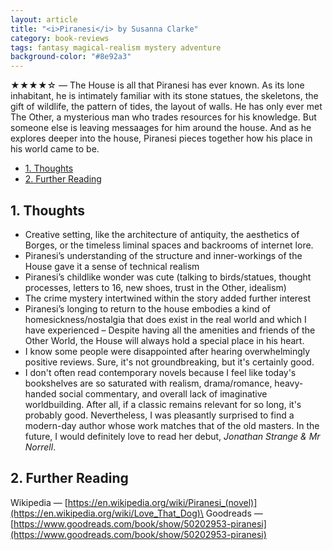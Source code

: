 ```yaml
---
layout: article
title: "<i>Piranesi</i> by Susanna Clarke"
category: book-reviews
tags: fantasy magical-realism mystery adventure
background-color: "#8e92a3"
---
```

★★★★☆ — The House is all that Piranesi has ever known. As its lone inhabitant, he is intimately familiar with its stone statues, the skeletons, the gift of wildlife, the pattern of tides, the layout of walls. He has only ever met The Other, a mysterious man who trades resources for his knowledge. But someone else is leaving messaages for him around the house. And as he explores deeper into the house, Piranesi pieces together how his place in his world came to be.

<!--split-->

- [1. Thoughts](#1-thoughts)
- [2. Further Reading](#2-further-reading)

<!--split-->

## 1. Thoughts

* Creative setting, like the architecture of antiquity, the aesthetics of Borges, or the timeless liminal spaces and backrooms of internet lore.
* Piranesi’s understanding of the structure and inner-workings of the House gave it a sense of technical realism
* Piranesi’s childlike wonder was cute (talking to birds/statues, thought processes, letters to 16, new shoes, trust in the Other, idealism)
* The crime mystery intertwined within the story added further interest
* Piranesi’s longing to return to the house embodies a kind of homesickness/nostalgia that does exist in the real world and which I have experienced – Despite having all the amenities and friends of the Other World, the House will always hold a special place in his heart.
* I know some people were disappointed after hearing overwhelmingly positive reviews. Sure, it's not groundbreaking, but it's certainly good.
* I don't often read contemporary novels because I feel like today's bookshelves are so saturated with realism, drama/romance, heavy-handed social commentary, and overall lack of imaginative worldbuilding. After all, if a classic remains relevant for so long, it's probably good. Nevertheless, I was pleasantly surprised to find a modern-day author whose work matches that of the old masters. In the future, I would definitely love to read her debut, *Jonathan Strange & Mr Norrell*.

## 2. Further Reading
Wikipedia — [https://en.wikipedia.org/wiki/Piranesi_(novel)](https://en.wikipedia.org/wiki/Love_That_Dog)\
Goodreads — [https://www.goodreads.com/book/show/50202953-piranesi](https://www.goodreads.com/book/show/50202953-piranesi)